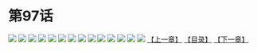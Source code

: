 # 第97话
![](https://s2.baozimh.com/scomic/yuekanshaonuyeqijun-chunquan/0/101-hqrl/1.jpg)
![](https://s2.baozimh.com/scomic/yuekanshaonuyeqijun-chunquan/0/101-hqrl/2.jpg)
![](https://s2.baozimh.com/scomic/yuekanshaonuyeqijun-chunquan/0/101-hqrl/3.jpg)
![](https://s2.baozimh.com/scomic/yuekanshaonuyeqijun-chunquan/0/101-hqrl/4.jpg)
![](https://s2.baozimh.com/scomic/yuekanshaonuyeqijun-chunquan/0/101-hqrl/5.jpg)
![](https://s2.baozimh.com/scomic/yuekanshaonuyeqijun-chunquan/0/101-hqrl/6.jpg)
![](https://s2.baozimh.com/scomic/yuekanshaonuyeqijun-chunquan/0/101-hqrl/7.jpg)
![](https://s2.baozimh.com/scomic/yuekanshaonuyeqijun-chunquan/0/101-hqrl/8.jpg)
![](https://s2.baozimh.com/scomic/yuekanshaonuyeqijun-chunquan/0/101-hqrl/9.jpg)
![](https://s2.baozimh.com/scomic/yuekanshaonuyeqijun-chunquan/0/101-hqrl/10.jpg)
![](https://s2.baozimh.com/scomic/yuekanshaonuyeqijun-chunquan/0/101-hqrl/11.jpg)
![](https://s2.baozimh.com/scomic/yuekanshaonuyeqijun-chunquan/0/101-hqrl/12.jpg)
![](https://s2.baozimh.com/scomic/yuekanshaonuyeqijun-chunquan/0/101-hqrl/13.jpg)
![](https://s2.baozimh.com/scomic/yuekanshaonuyeqijun-chunquan/0/101-hqrl/14.jpg)
[【上一章】](./96.md)
[【目录】](./README.md)
[【下一章】](./98.md)

